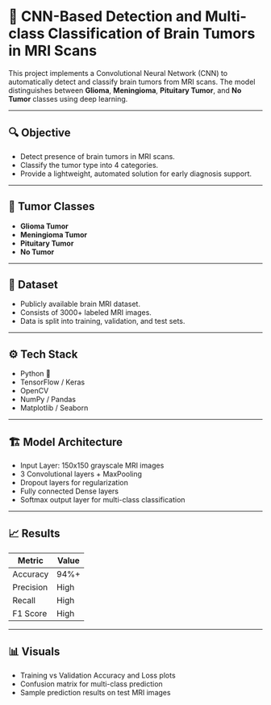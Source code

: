 # 🧠 CNN-Based Detection and Multi-class Classification of Brain Tumors in MRI Scans

This project implements a Convolutional Neural Network (CNN) to automatically detect and classify brain tumors from MRI scans. The model distinguishes between **Glioma**, **Meningioma**, **Pituitary Tumor**, and **No Tumor** classes using deep learning.

---

## 🔍 Objective

- Detect presence of brain tumors in MRI scans.
- Classify the tumor type into 4 categories.
- Provide a lightweight, automated solution for early diagnosis support.

---

## 🧠 Tumor Classes

- **Glioma Tumor**
- **Meningioma Tumor**
- **Pituitary Tumor**
- **No Tumor**

---

## 📂 Dataset

- Publicly available brain MRI dataset.
- Consists of 3000+ labeled MRI images.
- Data is split into training, validation, and test sets.

---

## ⚙️ Tech Stack

- Python 🐍
- TensorFlow / Keras
- OpenCV
- NumPy / Pandas
- Matplotlib / Seaborn

---

## 🏗️ Model Architecture

- Input Layer: 150x150 grayscale MRI images
- 3 Convolutional layers + MaxPooling
- Dropout layers for regularization
- Fully connected Dense layers
- Softmax output layer for multi-class classification

---

## 📈 Results

| Metric     | Value |
|------------|-------|
| Accuracy   | 94%+  |
| Precision  | High  |
| Recall     | High  |
| F1 Score   | High  |

---

## 📊 Visuals

- Training vs Validation Accuracy and Loss plots  
- Confusion matrix for multi-class prediction  
- Sample prediction results on test MRI images

